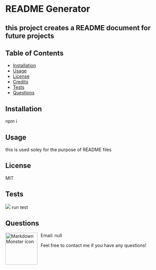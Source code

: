 # README Generator
this project creates a README document for future projects
---
## Table of Contents 
* [Installation](#installation)
* [Usage](#usage)
* [License](#license)
* [Credits](#credits)
* [Tests](#tests)
* [Questions](#questions)




## Installation

npm i

## Usage

this is used soley for the purpose of README files


## License 
MIT


## Tests
<img src="https://img.shields.io/static/v1?label=<LABEL>&message=<working>&color=<blue>">
run test

## Questions 

<img src="https://avatars1.githubusercontent.com/u/60113996?v=4"
     alt="Markdown Monster icon"
     style="float: left; margin-right: 10px;" 
     height="100px"
     width="100px"/>

   Email: null

   Feel free to contact me if you have any questions! 
